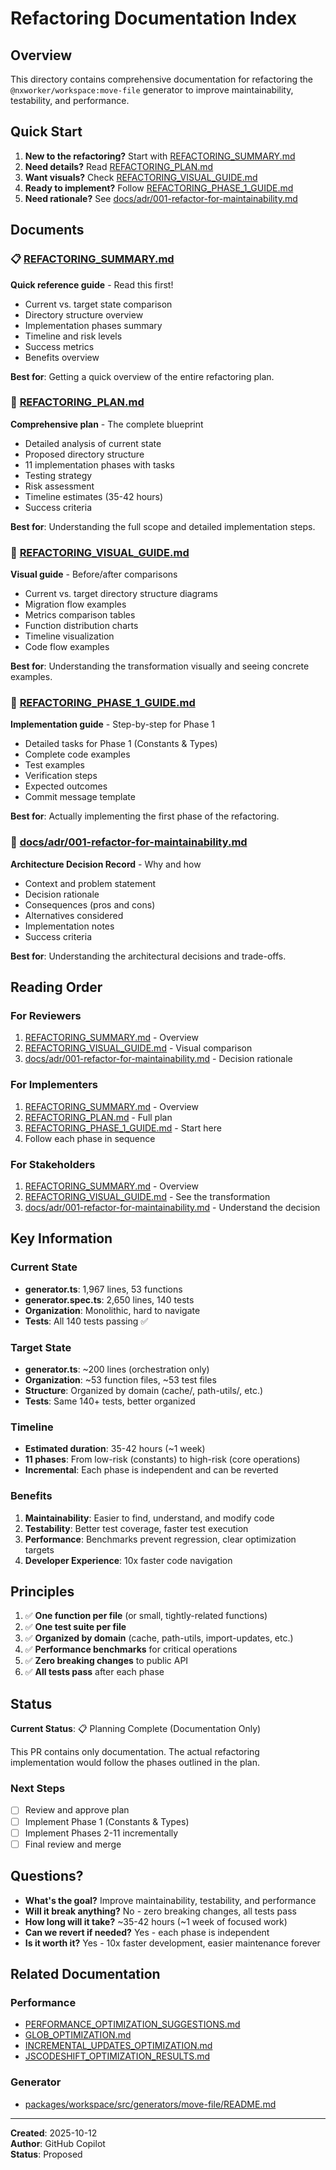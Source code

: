 # Refactoring Documentation Index

## Overview

This directory contains comprehensive documentation for refactoring the `@nxworker/workspace:move-file` generator to improve maintainability, testability, and performance.

## Quick Start

1. **New to the refactoring?** Start with [REFACTORING_SUMMARY.md](./REFACTORING_SUMMARY.md)
2. **Need details?** Read [REFACTORING_PLAN.md](./REFACTORING_PLAN.md)
3. **Want visuals?** Check [REFACTORING_VISUAL_GUIDE.md](./REFACTORING_VISUAL_GUIDE.md)
4. **Ready to implement?** Follow [REFACTORING_PHASE_1_GUIDE.md](./REFACTORING_PHASE_1_GUIDE.md)
5. **Need rationale?** See [docs/adr/001-refactor-for-maintainability.md](./docs/adr/001-refactor-for-maintainability.md)

## Documents

### 📋 [REFACTORING_SUMMARY.md](./REFACTORING_SUMMARY.md)

**Quick reference guide** - Read this first!

- Current vs. target state comparison
- Directory structure overview
- Implementation phases summary
- Timeline and risk levels
- Success metrics
- Benefits overview

**Best for**: Getting a quick overview of the entire refactoring plan.

### 📘 [REFACTORING_PLAN.md](./REFACTORING_PLAN.md)

**Comprehensive plan** - The complete blueprint

- Detailed analysis of current state
- Proposed directory structure
- 11 implementation phases with tasks
- Testing strategy
- Risk assessment
- Timeline estimates (35-42 hours)
- Success criteria

**Best for**: Understanding the full scope and detailed implementation steps.

### 🎨 [REFACTORING_VISUAL_GUIDE.md](./REFACTORING_VISUAL_GUIDE.md)

**Visual guide** - Before/after comparisons

- Current vs. target directory structure diagrams
- Migration flow examples
- Metrics comparison tables
- Function distribution charts
- Timeline visualization
- Code flow examples

**Best for**: Understanding the transformation visually and seeing concrete examples.

### 🔧 [REFACTORING_PHASE_1_GUIDE.md](./REFACTORING_PHASE_1_GUIDE.md)

**Implementation guide** - Step-by-step for Phase 1

- Detailed tasks for Phase 1 (Constants & Types)
- Complete code examples
- Test examples
- Verification steps
- Expected outcomes
- Commit message template

**Best for**: Actually implementing the first phase of the refactoring.

### 📝 [docs/adr/001-refactor-for-maintainability.md](./docs/adr/001-refactor-for-maintainability.md)

**Architecture Decision Record** - Why and how

- Context and problem statement
- Decision rationale
- Consequences (pros and cons)
- Alternatives considered
- Implementation notes
- Success criteria

**Best for**: Understanding the architectural decisions and trade-offs.

## Reading Order

### For Reviewers

1. [REFACTORING_SUMMARY.md](./REFACTORING_SUMMARY.md) - Overview
2. [REFACTORING_VISUAL_GUIDE.md](./REFACTORING_VISUAL_GUIDE.md) - Visual comparison
3. [docs/adr/001-refactor-for-maintainability.md](./docs/adr/001-refactor-for-maintainability.md) - Decision rationale

### For Implementers

1. [REFACTORING_SUMMARY.md](./REFACTORING_SUMMARY.md) - Overview
2. [REFACTORING_PLAN.md](./REFACTORING_PLAN.md) - Full plan
3. [REFACTORING_PHASE_1_GUIDE.md](./REFACTORING_PHASE_1_GUIDE.md) - Start here
4. Follow each phase in sequence

### For Stakeholders

1. [REFACTORING_SUMMARY.md](./REFACTORING_SUMMARY.md) - Overview
2. [REFACTORING_VISUAL_GUIDE.md](./REFACTORING_VISUAL_GUIDE.md) - See the transformation
3. [docs/adr/001-refactor-for-maintainability.md](./docs/adr/001-refactor-for-maintainability.md) - Understand the decision

## Key Information

### Current State

- **generator.ts**: 1,967 lines, 53 functions
- **generator.spec.ts**: 2,650 lines, 140 tests
- **Organization**: Monolithic, hard to navigate
- **Tests**: All 140 tests passing ✅

### Target State

- **generator.ts**: ~200 lines (orchestration only)
- **Organization**: ~53 function files, ~53 test files
- **Structure**: Organized by domain (cache/, path-utils/, etc.)
- **Tests**: Same 140+ tests, better organized

### Timeline

- **Estimated duration**: 35-42 hours (~1 week)
- **11 phases**: From low-risk (constants) to high-risk (core operations)
- **Incremental**: Each phase is independent and can be reverted

### Benefits

1. **Maintainability**: Easier to find, understand, and modify code
2. **Testability**: Better test coverage, faster test execution
3. **Performance**: Benchmarks prevent regression, clear optimization targets
4. **Developer Experience**: 10x faster code navigation

## Principles

1. ✅ **One function per file** (or small, tightly-related functions)
2. ✅ **One test suite per file**
3. ✅ **Organized by domain** (cache, path-utils, import-updates, etc.)
4. ✅ **Performance benchmarks** for critical operations
5. ✅ **Zero breaking changes** to public API
6. ✅ **All tests pass** after each phase

## Status

**Current Status**: 📋 Planning Complete (Documentation Only)

This PR contains only documentation. The actual refactoring implementation would follow the phases outlined in the plan.

### Next Steps

- [ ] Review and approve plan
- [ ] Implement Phase 1 (Constants & Types)
- [ ] Implement Phases 2-11 incrementally
- [ ] Final review and merge

## Questions?

- **What's the goal?** Improve maintainability, testability, and performance
- **Will it break anything?** No - zero breaking changes, all tests pass
- **How long will it take?** ~35-42 hours (~1 week of focused work)
- **Can we revert if needed?** Yes - each phase is independent
- **Is it worth it?** Yes - 10x faster development, easier maintenance forever

## Related Documentation

### Performance

- [PERFORMANCE_OPTIMIZATION_SUGGESTIONS.md](./PERFORMANCE_OPTIMIZATION_SUGGESTIONS.md)
- [GLOB_OPTIMIZATION.md](./GLOB_OPTIMIZATION.md)
- [INCREMENTAL_UPDATES_OPTIMIZATION.md](./INCREMENTAL_UPDATES_OPTIMIZATION.md)
- [JSCODESHIFT_OPTIMIZATION_RESULTS.md](./JSCODESHIFT_OPTIMIZATION_RESULTS.md)

### Generator

- [packages/workspace/src/generators/move-file/README.md](./packages/workspace/src/generators/move-file/README.md)

---

**Created**: 2025-10-12  
**Author**: GitHub Copilot  
**Status**: Proposed
